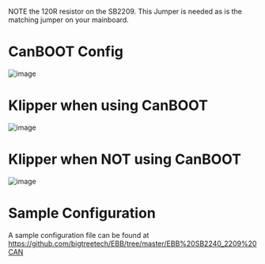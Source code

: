 
NOTE the 120R resistor on the SB2209. This Jumper is needed as is the matching jumper on your mainboard.

# CanBOOT Config

![image](https://user-images.githubusercontent.com/124253477/221349624-69abcf3e-dfd8-48d0-b4f6-0ebd620f6b42.png)


# Klipper when using CanBOOT

![image](https://user-images.githubusercontent.com/124253477/221349102-cd2f4060-9c29-44aa-b722-9883262b2fc3.png)


# Klipper when **NOT** using CanBOOT

![image](https://user-images.githubusercontent.com/124253477/221349111-570dedac-fa9b-4706-b0d3-3bbc773461f0.png)

# Sample Configuration

A sample configuration file can be found at https://github.com/bigtreetech/EBB/tree/master/EBB%20SB2240_2209%20CAN
